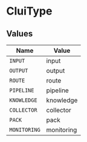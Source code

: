 # CluiType


## Values

| Name         | Value        |
| ------------ | ------------ |
| `INPUT`      | input        |
| `OUTPUT`     | output       |
| `ROUTE`      | route        |
| `PIPELINE`   | pipeline     |
| `KNOWLEDGE`  | knowledge    |
| `COLLECTOR`  | collector    |
| `PACK`       | pack         |
| `MONITORING` | monitoring   |